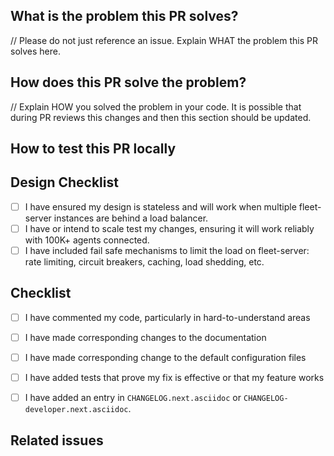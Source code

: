 <!-- Type of change
Please label this PR with one of the following labels, depending on the scope of your change:
- Bug
- Enhancement
- Breaking change
- Deprecation
- Cleanup
- Docs
-->

## What is the problem this PR solves?

// Please do not just reference an issue. Explain WHAT the problem this PR solves here.

## How does this PR solve the problem?

// Explain HOW you solved the problem in your code. It is possible that during PR reviews this changes and then this section should be updated.


## How to test this PR locally

<!-- Recommended
Explain here how this PR will be tested by the reviewer if anything special is needed for manual testing: commands, dependencies, steps, etc.
-->

## Design Checklist

<!-- Mandatory
This checklist is a reminder about high level design problems that should be considered for any change made to fleet server.
-->

- [ ] I have ensured my design is stateless and will work when multiple fleet-server instances are behind a load balancer.
- [ ] I have or intend to scale test my changes, ensuring it will work reliably with 100K+ agents connected.
- [ ] I have included fail safe mechanisms to limit the load on fleet-server: rate limiting, circuit breakers, caching, load shedding, etc. 

## Checklist

<!-- Mandatory
This checklist is to help creators of PRs to find parts which might not be directly related to code change but still need to be addressed. Anything that does not apply to the PR should be removed from the checklist.
-->

- [ ] I have commented my code, particularly in hard-to-understand areas
- [ ] I have made corresponding changes to the documentation
- [ ] I have made corresponding change to the default configuration files
- [ ] I have added tests that prove my fix is effective or that my feature works
- [ ] I have added an entry in `CHANGELOG.next.asciidoc` or `CHANGELOG-developer.next.asciidoc`.


## Related issues

<!-- Recommended
Link related issues below. Insert the issue link or reference after the word "Closes" if merging this should automatically close it.

- Closes #123
- Relates #123
- Requires #123
- Superseds #123
-->
